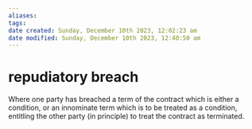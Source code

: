 ```yaml
---
aliases: 
tags: 
date created: Sunday, December 10th 2023, 12:02:23 am
date modified: Sunday, December 10th 2023, 12:40:50 am
---
```


# repudiatory breach

Where one party has breached a term of the contract which is either a condition, or an innominate term which is to be treated as a condition, entitling the other party (in principle) to treat the contract as terminated.
